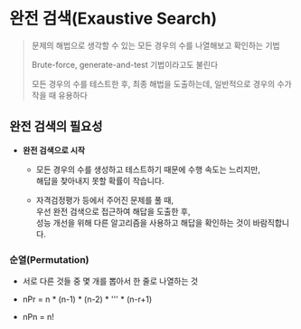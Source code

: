 # 완전 검색(Exaustive Search)

> 문제의 해법으로 생각할 수 있는 모든 경우의 수를 나열해보고 확인하는 기법
> 
> Brute-force, generate-and-test 기법이라고도 불린다
> 
> 모든 경우의 수를 테스트한 후, 최종 해법을 도출하는데, 일반적으로 경우의 수가 작을 때 유용하다

## 완전 검색의 필요성

- **완전 검색으로 시작**
  
  - 모든 경우의 수를 생성하고 테스트하기 때문에 수행 속도는 느리지만,  
    해답을 찾아내지 못할 확률이 작습니다.
  
  - 자격검정평가 등에서 주어진 문제를 풀 때,  
    우선 완전 검색으로 접근하여 해답을 도출한 후,  
    성능 개선을 위해 다른 알고리즘을 사용하고 해답을 확인하는 것이 바람직합니다.

### 순열(Permutation)

- 서로 다른 것들 중 몇 개를 뽑아서 한 줄로 나열하는 것

- nPr = n * (n-1) * (n-2) * ''' * (n-r+1)

- nPn = n!
